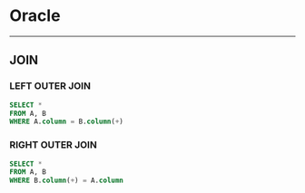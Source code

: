 # Oracle

---

## JOIN
### LEFT OUTER JOIN
```sql
SELECT *
FROM A, B
WHERE A.column = B.column(+)
```

### RIGHT OUTER JOIN
```sql
SELECT *
FROM A, B
WHERE B.column(+) = A.column
```